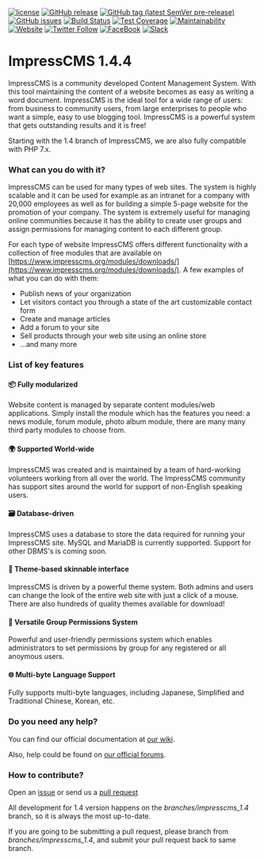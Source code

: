 [![license](https://img.shields.io/badge/license-GPLv2-brightgreen.svg)](https://raw.githubusercontent.com/ImpressCMS/impresscms/branches/impresscms_1.4/docs/license.txt) [![GitHub release](https://img.shields.io/github/release/ImpressCMS/impresscms.svg?maxAge=86400&logo=github&logoColor=white&label=latest%20release)](github.com/ImpressCMS/impresscms/releases/latest) [![GitHub tag (latest SemVer pre-release)](https://img.shields.io/packagist/vpre/impresscms/impresscms.svg?label=preview&logo=github)](https://github.com/ImpressCMS/impresscms/releases) [![GitHub issues](https://img.shields.io/github/issues-raw/ImpressCMS/impresscms.svg?maxAge=3600&logo=github&logoColor=white)](https://github.com/ImpressCMS/impresscms/issues) [![Build Status](https://img.shields.io/travis/ImpressCMS/impresscms.svg?branch=branches/impresscms_1.4&maxAge=3600&logo=travis)](https://travis-ci.org/ImpressCMS/impresscms) [![Test Coverage](https://api.codeclimate.com/v1/badges/b27536db6688e64deef8/test_coverage)](https://codeclimate.com/github/ImpressCMS/impresscms/test_coverage) [![Maintainability](https://api.codeclimate.com/v1/badges/b27536db6688e64deef8/maintainability)](https://codeclimate.com/github/ImpressCMS/impresscms/maintainability) [![Website](https://img.shields.io/website-up-down-green-red/https/naereen.github.io.svg?maxAge=3600)](https://impresscms.org/) [![Twitter Follow](https://img.shields.io/twitter/follow/ImpressCMS.svg?color=%2338A1F3&label=twitter&style=flat&logo=twitter)](https://twitter.com/ImpressCMS) [![FaceBook](https://img.shields.io/badge/facebook-%3F%3F%3F-%233C5A99.svg?logo=facebook)](https://www.facebook.com/ImpressCMS/) [![Slack](http://invite.impresscms.org/badge.svg)](http://invite.impresscms.org)

# ImpressCMS 1.4.4

ImpressCMS is a community developed Content Management System. With this tool maintaining the content of a website becomes as easy as writing a word document. ImpressCMS is the ideal tool for a wide range of users: from business to community users, from large enterprises to people who want a simple, easy to use blogging tool. ImpressCMS is a powerful system that gets outstanding results and it is free!

Starting with the 1.4 branch of ImpressCMS, we are also fully compatible with PHP 7.x.

### What can you do with it?

ImpressCMS can be used for many types of web sites. The system is highly scalable and it can be used for example as an intranet for a company with 20,000 employees as well as for building a simple 5-page website for the promotion of your company. 
The system is extremely useful for managing online communities because it has the ability to create user groups and assign permissions for managing content to each different group.

For each type of website ImpressCMS offers different functionality with a collection of free modules that are available on [https://www.impresscms.org/modules/downloads/](https://www.impresscms.org/modules/downloads/). A few examples of what you can do with them:

* Publish news of your organization
* Let visitors contact you through a state of the art customizable contact form
* Create and manage articles
* Add a forum to your site
* Sell products through your web site using an online store
* ...and many more

### List of key features

#### :package: Fully modularized

Website content is managed by separate content modules/web applications. Simply install the module which has the features you need: a news module, forum module, photo album module, there are many many third party modules to choose from.

#### :earth_africa: Supported World-wide

ImpressCMS was created and is maintained by a team of hard-working volunteers working from all over the world. The ImpressCMS community has support sites around the world for support of non-English speaking users.

#### 🗃️ Database-driven

ImpressCMS uses a database to store the data required for running your ImpressCMS site. MySQL and MariaDB is currently supported. Support for other DBMS's is coming soon.

#### :rainbow: Theme-based skinnable interface

ImpressCMS is driven by a powerful theme system. Both admins and users can change the look of the entire web site with just a click of a mouse. There are also hundreds of quality themes available for download!

#### :busts_in_silhouette: Versatile Group Permissions System

Powerful and user-friendly permissions system which enables administrators to set permissions by group for any registered or all anoymous users.

#### :globe_with_meridians: Multi-byte Language Support

Fully supports multi-byte languages, including Japanese, Simplified and Traditional Chinese, Korean, etc.

### Do you need any help?

You can find our official documentation at [our wiki](https://www.impresscms.org/modules/simplywiki/). 

Also, help could be found on [our official forums](https://www.impresscms.org/modules/iforum/).

### How to contribute?

Open an [issue](https://github.com/ImpressCMS/impresscms/issues/new) or send us a [pull request](https://github.com/ImpressCMS/impresscms/pulls)

All development for 1.4 version happens on the *branches/impresscms_1.4* branch, so it is always the most up-to-date. 

If you are going to be submitting a pull request, please branch from *branches/impresscms_1.4*, and submit your pull request back to same branch.
